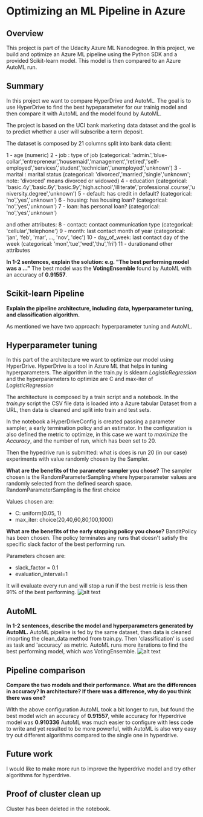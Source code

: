 # Optimizing an ML Pipeline in Azure

## Overview
This project is part of the Udacity Azure ML Nanodegree.
In this project, we build and optimize an Azure ML pipeline using the Python SDK and a provided Scikit-learn model.
This model is then compared to an Azure AutoML run.

## Summary
In this project we want to compare HyperDrive and AutoML. The goal is to use HyperDrive to find the best hypeparameter for our trainig model and then compare it with AutoML and the model found by AutoML. 

The project is based on the UCI bank marketing data dataset and the goal is to predict whether a user will subscribe a term deposit.

The dataset is composed by 21 columns split into bank data client:

1 - age (numeric)
2 - job : type of job (categorical: 'admin.','blue-collar','entrepreneur','housemaid','management','retired','self-employed','services','student','technician','unemployed','unknown')
3 - marital : marital status (categorical: 'divorced','married','single','unknown'; note: 'divorced' means divorced or widowed)
4 - education (categorical: 'basic.4y','basic.6y','basic.9y','high.school','illiterate','professional.course','university.degree','unknown')
5 - default: has credit in default? (categorical: 'no','yes','unknown')
6 - housing: has housing loan? (categorical: 'no','yes','unknown')
7 - loan: has personal loan? (categorical: 'no','yes','unknown')

and other attributes:
8 - contact: contact communication type (categorical: 'cellular','telephone')
9 - month: last contact month of year (categorical: 'jan', 'feb', 'mar', ..., 'nov', 'dec')
10 - day_of_week: last contact day of the week (categorical: 'mon','tue','wed','thu','fri')
11 - durationand other attributes

**In 1-2 sentences, explain the solution: e.g. "The best performing model was a ..."**
The best model was the **VotingEnsemble** found by AutoML with an accuracy of **0.91557**.

## Scikit-learn Pipeline
**Explain the pipeline architecture, including data, hyperparameter tuning, and classification algorithm.**

As mentioned we have two approach: hyperparameter tuning and AutoML.

## Hyperparameter tuning
In this part of the architecture we want to optimize our model using HyperDrive. HyperDrive is a tool in Azure ML that helps in tuning hyperparameters.
The algorithm in the train.py is sklearn _LogisticRegression_ and the hyperparameters to optimize are C and max-iter of _LogisticRegression_

The architecture is composed by a train script and a notebook.
In the _train.py_ script the CSV file data is loaded into a Azure tabular Dataset from a URL, then data is cleaned and split into train and test sets.


In the notebook a HyperDriveConfig is created passing a parameter sampler, a early termination policy and an estimator. 
In the configuration is also defined the metric to optimize, in this case we want to _maximize_ the _Accuracy_, and the number of run, which has been set to 20. 

Then the hypedrive run is submitted: what is does is run 20 (in our case) experiments with value randomly chosen by the Sampler. 

**What are the benefits of the parameter sampler you chose?**
The sampler chosen is the RandomParameterSampling where hyperparameter values are randomly selected from the defined search space. RandomParameterSampling is the first choice 

Values chosen are:
* C: uniform(0.05, 1)
* max_iter: choice(20,40,60,80,100,1000)

**What are the benefits of the early stopping policy you chose?**
BanditPolicy has been chosen. The policy terminates any runs that doesn't satisfy the specific slack factor of the best performing run.

Parameters chosen are:
* slack_factor = 0.1
* evaluation_interval=1

It will evaluate every run and will stop a run if the best metric is less then 91% of the best performing.
![alt text](https://github.com/emanuelef1/Optimizing_a_Pipeline_in_Azure/blob/master/hyperdrive.png)

## AutoML
**In 1-2 sentences, describe the model and hyperparameters generated by AutoML.**
AutoML pipeline is fed by the same dataset, then data is cleaned imoprting the clean_data method from train.py.
Then 'classification' is used as task and 'accuracy' as metric. 
AutoML runs more iterations to find the best performing model, which was VotingEnsemble.
![alt text](https://github.com/emanuelef1/Optimizing_a_Pipeline_in_Azure/blob/master/autoML.png)

## Pipeline comparison
**Compare the two models and their performance. What are the differences in accuracy? 
In architecture? If there was a difference, why do you think there was one?**

WIth the above configuration AutoML took a bit longer to run, but found the best model wich an accuracy of **0.91557**, while accuracy for Hyperdrive model was **0.910336**
AutoML was much easier to configure with less code to write and yet resulted to be more powerful, with AutoML is also very easy try out different algorithms compared to the single one in hyperdrive.

## Future work
I would like to make more run to improve the hyperdrive model and try other algorithms for hyperdrive.

## Proof of cluster clean up
Cluster has been deleted in the notebook.
